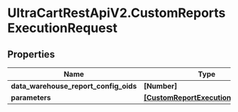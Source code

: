 # UltraCartRestApiV2.CustomReportsExecutionRequest

## Properties
Name | Type | Description | Notes
------------ | ------------- | ------------- | -------------
**data_warehouse_report_config_oids** | **[Number]** |  | [optional] 
**parameters** | [**[CustomReportExecutionParameter]**](CustomReportExecutionParameter.md) |  | [optional] 


